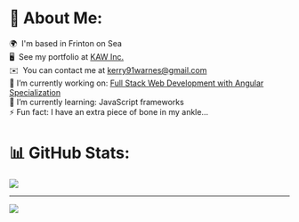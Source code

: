 # 💫 About Me:
🌍  I'm based in Frinton on Sea 
<br>🖥️  See my portfolio at [KAW Inc.](http://kaw-portfolio.netlify.app/)
<br>✉️  You can contact me at [kerry91warnes@gmail.com](mailto:kerry91warnes@gmail.com) 
<br>🔭 I’m currently working on: [Full Stack Web Development with Angular Specialization](https://www.coursera.org/specializations/full-stack-mobile-app-development) 
<br>🌱 I’m currently learning: JavaScript frameworks
<br>⚡ Fun fact: I have an extra piece of bone in my ankle...

# 📊 GitHub Stats:
![](https://github-readme-stats.vercel.app/api/top-langs/?username=kerry91&theme=dracula&hide_border=true&include_all_commits=false&count_private=false&layout=compact)

---
[![](https://visitcount.itsvg.in/api?id=kerry91&icon=5&color=5)](https://visitcount.itsvg.in)

<!-- Proudly created with GPRM ( https://gprm.itsvg.in ) -->
